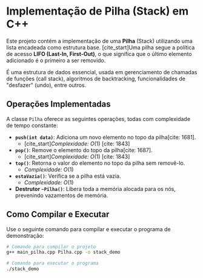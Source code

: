 # Implementação de Pilha (Stack) em C++

Este projeto contém a implementação de uma **Pilha** (Stack) utilizando uma lista encadeada como estrutura base. [cite_start]Uma pilha segue a política de acesso **LIFO (Last-In, First-Out)**, o que significa que o último elemento adicionado é o primeiro a ser removido.

É uma estrutura de dados essencial, usada em gerenciamento de chamadas de funções (call stack), algoritmos de backtracking, funcionalidades de "desfazer" (undo), entre outros.

## Operações Implementadas

A classe `Pilha` oferece as seguintes operações, todas com complexidade de tempo constante:

* **`push(int data)`**: Adiciona um novo elemento no topo da pilha[cite: 1681].
    * [cite_start]*Complexidade:* $O(1)$ [cite: 1843]
* **`pop()`**: Remove o elemento do topo da pilha[cite: 1687].
    * [cite_start]*Complexidade:* $O(1)$ [cite: 1843]
* **`top()`**: Retorna o valor do elemento no topo da pilha sem removê-lo.
    * *Complexidade:* $O(1)$
* **`estaVazia()`**: Verifica se a pilha está vazia.
    * *Complexidade:* $O(1)$
* **Destrutor `~Pilha()`**: Libera toda a memória alocada para os nós, prevenindo vazamentos de memória.

## Como Compilar e Executar

Use o seguinte comando para compilar e executar o programa de demonstração:

```bash
# Comando para compilar o projeto
g++ main_pilha.cpp Pilha.cpp -o stack_demo

# Comando para executar o programa
./stack_demo
